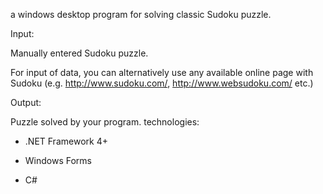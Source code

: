 a windows desktop program for solving classic Sudoku puzzle.
 
Input:

Manually entered Sudoku puzzle.

For input of data, you can alternatively use any available online page with Sudoku (e.g. http://www.sudoku.com/, http://www.websudoku.com/ etc.)

 
Output:

Puzzle solved by your program.
 technologies:

- .NET Framework 4+

- Windows Forms

- C#
